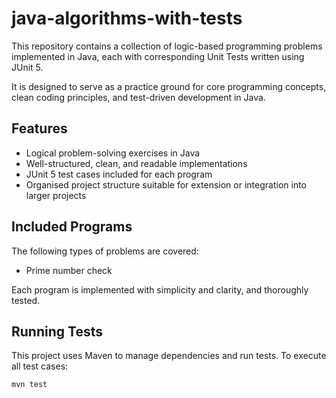 # java-algorithms-with-tests

This repository contains a collection of logic-based programming problems implemented in Java, each with corresponding Unit Tests written using JUnit 5.

It is designed to serve as a practice ground for core programming concepts, clean coding principles, and test-driven development in Java.

## Features

- Logical problem-solving exercises in Java
- Well-structured, clean, and readable implementations
- JUnit 5 test cases included for each program
- Organised project structure suitable for extension or integration into larger projects

## Included Programs

The following types of problems are covered:

- Prime number check

Each program is implemented with simplicity and clarity, and thoroughly tested.

## Running Tests

This project uses Maven to manage dependencies and run tests. To execute all test cases:

```bash
mvn test

